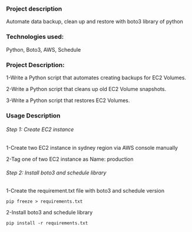 ### Project description
Automate data backup, clean up and restore with boto3 library of python

### Technologies used:
Python, Boto3, AWS, Schedule

### Project Description:
1-Write a Python script that automates creating backups for EC2 Volumes.

2-Write a Python script that cleans up old EC2 Volume snapshots.

3-Write a Python script that restores EC2 Volumes.

### Usage Description

###### Step 1: Create EC2 instance

1-Create two EC2 instance in sydney region via AWS console manually

2-Tag one of two EC2 instance as Name: production

###### Step 2: Install boto3 and schedule library

1-Create the requirement.txt file with boto3 and schedule version
```
pip freeze > requirements.txt
```

2-Install boto3 and schedule library
```
pip install -r requirements.txt
```
